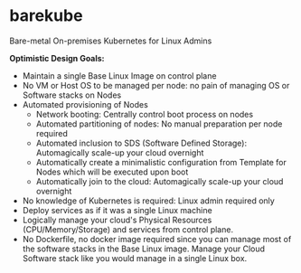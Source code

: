 # barekube
 Bare-metal On-premises Kubernetes for Linux Admins

**Optimistic Design Goals:**
* Maintain a single Base Linux Image on control plane
* No VM or Host OS to be managed per node: no pain of managing OS or Software stacks on Nodes
* Automated provisioning of Nodes
  * Network booting: Centrally control boot process on nodes
  * Automated partitioning of nodes: No manual preparation per node required
  * Automated inclusion to SDS (Software Defined Storage): Automagically scale-up your cloud overnight
  * Automatically create a minimalistic configuration from Template for Nodes which will be executed  upon boot
  * Automatically join to the cloud: Automagically scale-up your cloud overnight
* No knowledge of Kubernetes is required: Linux admin required only
* Deploy services as if it was a single Linux machine
* Logically manage your cloud's Physical Resources (CPU/Memory/Storage) and services from control plane.
* No Dockerfile, no docker image required since you can manage most of the software stacks in the Base Linux image. Manage your Cloud Software stack like you would manage in a single Linux box.

